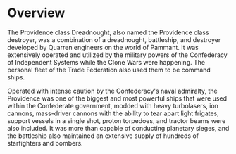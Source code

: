 # Overview

The Providence class Dreadnought, also named the Providence class destroyer, was a combination of a dreadnought, battleship, and destroyer developed by Quarren engineers on the world of Pammant.
It was extensively operated and utilized by the military powers of the Confederacy of Independent Systems while the Clone Wars were happening.
The personal fleet of the Trade Federation also used them to be command ships.

Operated with intense caution by the Confederacy's naval admiralty, the Providence was one of the biggest and most powerful ships that were used within the Confederate government, modded with heavy turbolasers, ion cannons, mass-driver cannons with the ability to tear apart light frigates, support vessels in a single shot, proton torpedoes, and tractor beams were also included.
It was more than capable of conducting planetary sieges, and the battleship also maintained an extensive supply of hundreds of starfighters and bombers.
